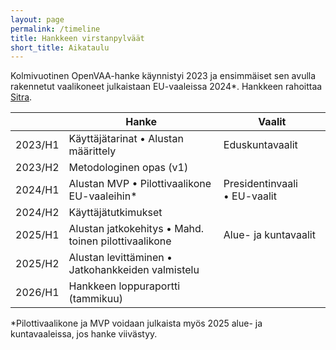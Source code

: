 ```yaml
---
layout: page
permalink: /timeline
title: Hankkeen virstanpylväät
short_title: Aikataulu
---
```


Kolmivuotinen OpenVAA-hanke käynnistyi 2023 ja ensimmäiset sen avulla rakennetut vaalikoneet julkaistaan EU-vaaleissa 2024*. Hankkeen rahoittaa [Sitra](https://www.sitra.fi/hankkeet/avoin-vaalikonealusta/).

| | Hanke | Vaalit |
| ---- | ---- | ---- |
| 2023/H1 | Käyttäjätarinat • Alustan määrittely | Eduskuntavaalit |
| 2023/H2 | Metodologinen opas (v1) |  |
| 2024/H1 | Alustan MVP • Pilottivaalikone EU-vaaleihin* | Presidentinvaali • EU-vaalit |
| 2024/H2 | Käyttäjä­tutkimukset |  |
| 2025/H1 | Alustan jatkokehitys • Mahd. toinen pilottivaalikone | Alue- ja kuntavaalit |
| 2025/H2 | Alustan levittäminen • Jatkohankkeiden valmistelu |  |
| 2026/H1 | Hankkeen loppuraportti (tammikuu) |  |


*Pilottivaalikone ja MVP voidaan julkaista myös 2025 alue- ja kuntavaaleissa, jos hanke viivästyy.